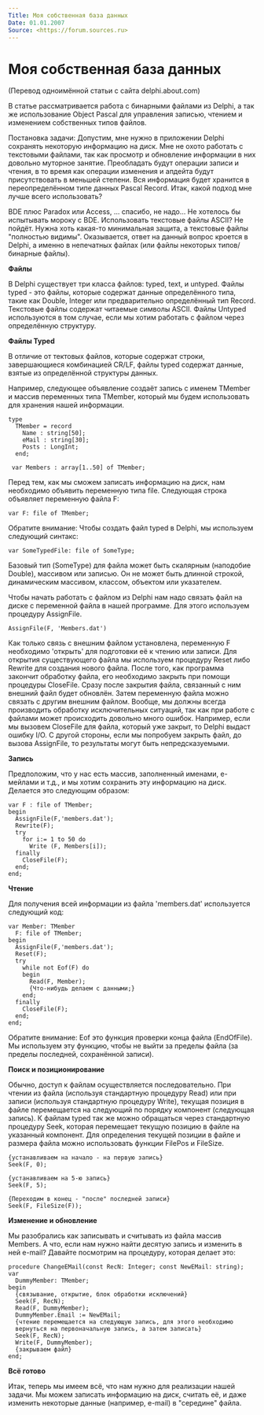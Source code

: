 ```yaml
---
Title: Моя собственная база данных
Date: 01.01.2007
Source: <https://forum.sources.ru>
---
```



Моя собственная база данных
===========================

(Перевод одноимённой статьи с сайта delphi.about.com)

В статье рассматривается работа с бинарными файлами из Delphi, а так же
использование Object Pascal для управления записью, чтением и изменением
собственных типов файлов.

Постановка задачи: Допустим, мне нужно в приложении Delphi сохранять
некоторую информацию на диск. Мне не охото работать с текстовыми
файлами, так как просмотр и обновление информации в них довольно
муторное занятие. Преобладать будут операции записи и чтения, в то время
как операции изменения и апдейта будут присутствовать в меньшей степени.
Вся информация будет хранится в переопределённом типе данных Pascal
Record. Итак, какой подход мне лучше всего использовать?

BDE плюс Paradox или Access, ... спасибо, не надо... Не хотелось бы
испытывать мороку с BDE. Использовать текстовые файлы ASCII? Не пойдёт.
Нужна хоть какая-то минимальная защита, а текстовые файлы "полностью
видимы". Оказывается, ответ на данный вопрос кроется в Delphi, а именно
в непечатных файлах (или файлы некоторых типов/бинарные файлы).

**Файлы**

В Delphi существует три класса файлов: typed, text, и untyped. Файлы
typed - это файлы, которые содержат данные определённого типа, такие как
Double, Integer или предварительно определённый тип Record. Текстовые
файлы содержат читаемые символы ASCII. Файлы Untyped используются в том
случае, если мы хотим работать с файлом через определённую структуру.

**Файлы Typed**

В отличие от тектовых файлов, которые содержат строки, завершающиеся
комбинацией CR/LF, файлы typed содержат данные, взятые из определённой
структуры данных.

Например, следующее объявление создаёт запись с именем TMember и массив
переменных типа TMember, который мы будем использовать для хранения
нашей информации.

    type
      TMember = record
        Name : string[50];
        eMail : string[30];
        Posts : LongInt;
      end;
     
     var Members : array[1..50] of TMember;

Перед тем, как мы сможем записать информацию на диск, нам необходимо
объявить переменную типа file. Следующая строка объявляет переменную
файла F:

    var F: file of TMember;

Обратите внимание: Чтобы создать файл typed в Delphi, мы используем
следующий синтакс:

    var SomeTypedFile: file of SomeType;

Базовый тип  (SomeType) для файла может быть скалярным (наподобие
Double), массивом или записью. Он не может быть длинной строкой,
динамическим массивом, классом, объектом или указателем.

Чтобы начать работать с файлом из Delphi нам надо связать файл на диске
с переменной файла в нашей программе. Для этого используем процедуру
AssignFile.

    AssignFile(F, 'Members.dat')

Как только связь с внешним файлом установлена, переменную F необходимо
\'открыть\' для подготовки её к чтению или записи. Для открытия
существующего файла мы используем процедуру Reset либо Rewrite для
создания нового файла. После того, как программа закончит обработку
файла, его необходимо закрыть при помощи процедуры CloseFile. Сразу
после закрытия файла, связанный с ним внешний файл будет обновлён. Затем
переменную файла можно связать с другим внешним файлом. Вообще, мы
должны всегда производить обработку исключительных ситуаций, так как при
работе с файлами может происходить довольно много ошибок. Например, если
мы вызовем CloseFile для файла, который уже закрыт, то Delphi выдаст
ошибку I/O. С другой стороны, если мы попробуем закрыть файл, до вызова
AssignFile, то результаты могут быть непредсказуемыми.

**Запись**

Предположим, что у нас есть массив, заполненный именами, e-мейлами и
т.д., и мы хотим сохранить эту информацию на диск. Делается это
следующим образом:

    var F : file of TMember;
    begin
      AssignFile(F,'members.dat');
      Rewrite(F);
      try
        for i:= 1 to 50 do
          Write (F, Members[i]);
      finally
        CloseFile(F);
      end;
    end;

**Чтение**

Для получения всей информации из файла \'members.dat\' используется
следующий код:

    var Member: TMember
      F: file of TMember;
    begin
      AssignFile(F,'members.dat');
      Reset(F);
      try
        while not Eof(F) do
        begin
          Read(F, Member);
          {Что-нибудь делаем с данными;}
        end;
      finally
        CloseFile(F);
      end;
    end;

Обратите внимание: Eof это функция проверки конца файла (EndOfFile). Мы
используем эту функцию, чтобы не выйти за пределы файла (за пределы
последней, сохранённой записи).

**Поиск и позиционирование**

Обычно, доступ к файлам осуществляется последовательно. При чтении из
файла (используя стандартную процедуру Read) или при записи (используя
стандартную процедуру Write), текущая позиция в файле перемещается на
следующий по порядку компонент (следующая запись). К файлам typed так же
можно обращаться через стандартную процедуру Seek, которая перемещает
текущую позицию в файле на указанный компонент. Для определения текущей
позиции в файле и размера файла можно использовать функции FilePos и
FileSize.

    {устанавливаем на начало - на первую запись}
    Seek(F, 0);

    {устанавливаем на 5-ю запись}
    Seek(F, 5);

    {Переходим в конец - "после" последней записи}
    Seek(F, FileSize(F));

**Изменение и обновление**

Мы разобрались как записывать и считывать из файла массив Members. А
что, если нам нужно найти десятую запись и изменить в ней e-mail?
Давайте посмотрим на процедуру, которая делает это:

    procedure ChangeEMail(const RecN: Integer; const NewEMail: string);
    var
      DummyMember: TMember;
    begin
      {связывание, открытие, блок обработки исключений}
      Seek(F, RecN);
      Read(F, DummyMember);
      DummyMember.Email := NewEMail;
      {чтение перемещается на следующую запись, для этого необходимо
      вернуться на первоначальную запись, а затем записать}
      Seek(F, RecN);
      Write(F, DummyMember);
      {закрываем файл}
    end;

**Всё готово**

Итак, теперь мы имеем всё, что нам нужно для реализации нашей задачи. Мы
можем записать информацию на диск, считать её, и даже изменить некоторые
данные (например, e-mail) в "середине" файла.

